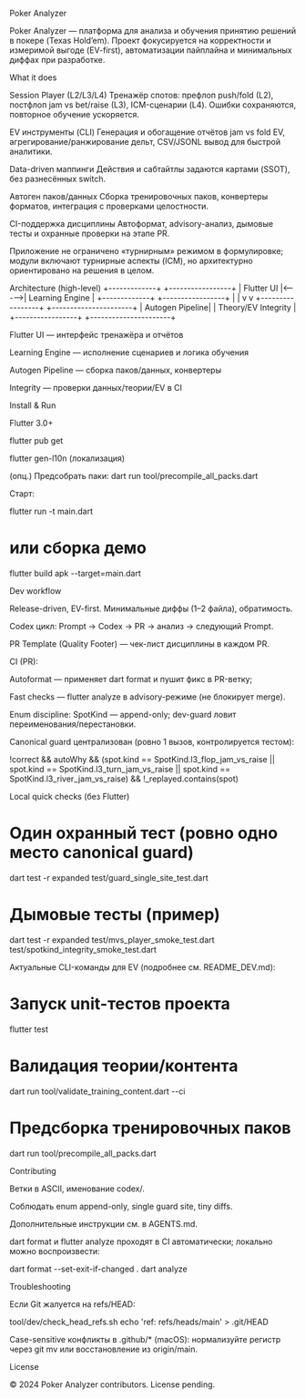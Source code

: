 Poker Analyzer

Poker Analyzer — платформа для анализа и обучения принятию решений в покере (Texas Hold’em). Проект фокусируется на корректности и измеримой выгоде (EV-first), автоматизации пайплайна и минимальных диффах при разработке.

What it does

Session Player (L2/L3/L4)
Тренажёр спотов: префлоп push/fold (L2), постфлоп jam vs bet/raise (L3), ICM-сценарии (L4). Ошибки сохраняются, повторное обучение ускоряется.

EV инструменты (CLI)
Генерация и обогащение отчётов jam vs fold EV, агрегирование/ранжирование дельт, CSV/JSONL вывод для быстрой аналитики.

Data-driven маппинги
Действия и сабтайтлы задаются картами (SSOT), без разнесённых switch.

Автоген паков/данных
Сборка тренировочных паков, конвертеры форматов, интеграция с проверками целостности.

CI-поддержка дисциплины
Автоформат, advisory-анализ, дымовые тесты и охранные проверки на этапе PR.

Приложение не ограничено «турнирным» режимом в формулировке; модули включают турнирные аспекты (ICM), но архитектурно ориентировано на решения в целом.

Architecture (high-level)
+-------------+       +-----------------+
| Flutter UI  |<----->| Learning Engine |
+-------------+       +-----------------+
        |                      |
        v                      v
+-----------------+    +----------------------+
| Autogen Pipeline|    | Theory/EV Integrity  |
+-----------------+    +----------------------+


Flutter UI — интерфейс тренажёра и отчётов

Learning Engine — исполнение сценариев и логика обучения

Autogen Pipeline — сборка паков/данных, конвертеры

Integrity — проверки данных/теории/EV в CI

Install & Run

Flutter 3.0+

flutter pub get

flutter gen-l10n (локализация)

(опц.) Предсобрать паки: dart run tool/precompile_all_packs.dart

Старт:

flutter run -t main.dart
# или сборка демо
flutter build apk --target=main.dart

Dev workflow

Release-driven, EV-first. Минимальные диффы (1–2 файла), обратимость.

Codex цикл: Prompt → Codex → PR → анализ → следующий Prompt.

PR Template (Quality Footer) — чек-лист дисциплины в каждом PR.

CI (PR):

Autoformat — применяет dart format и пушит фикс в PR-ветку;

Fast checks — flutter analyze в advisory-режиме (не блокирует merge).

Enum discipline: SpotKind — append-only; dev-guard ловит переименования/перестановки.

Canonical guard централизован (ровно 1 вызов, контролируется тестом):

!correct && autoWhy && (spot.kind == SpotKind.l3_flop_jam_vs_raise || spot.kind == SpotKind.l3_turn_jam_vs_raise || spot.kind == SpotKind.l3_river_jam_vs_raise) && !_replayed.contains(spot)

Local quick checks (без Flutter)
# Один охранный тест (ровно одно место canonical guard)
dart test -r expanded test/guard_single_site_test.dart

# Дымовые тесты (пример)
dart test -r expanded test/mvs_player_smoke_test.dart test/spotkind_integrity_smoke_test.dart


Актуальные CLI-команды для EV (подробнее см. README_DEV.md):

# Запуск unit-тестов проекта
flutter test

# Валидация теории/контента
dart run tool/validate_training_content.dart --ci

# Предсборка тренировочных паков
dart run tool/precompile_all_packs.dart

Contributing

Ветки в ASCII, именование codex/<task>.

Соблюдать enum append-only, single guard site, tiny diffs.

Дополнительные инструкции см. в AGENTS.md.

dart format и flutter analyze проходят в CI автоматически; локально можно воспроизвести:

dart format --set-exit-if-changed .
dart analyze

Troubleshooting

Если Git жалуется на refs/HEAD:

tool/dev/check_head_refs.sh
echo 'ref: refs/heads/main' > .git/HEAD


Case-sensitive конфликты в .github/* (macOS): нормализуйте регистр через git mv или восстановление из origin/main.

License

© 2024 Poker Analyzer contributors. License pending.